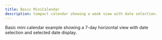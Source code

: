```yaml
---
title: Basic MiniCalendar
description: Compact calendar showing a week view with date selection.
---
```


Basic mini calendar example showing a 7-day horizontal view with date selection and selected date display.
